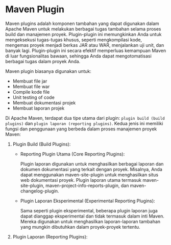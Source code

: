 # Maven Plugin

Maven plugins adalah komponen tambahan yang dapat digunakan dalam Apache Maven untuk melakukan berbagai tugas tambahan selama proses build dan manajemen proyek. Plugin-plugin ini memungkinkan Anda untuk mengeksekusi tugas-tugas khusus, seperti mengkompilasi kode, mengemas proyek menjadi berkas JAR atau WAR, menjalankan uji unit, dan banyak lagi. Plugin-plugin ini secara efektif memperluas kemampuan Maven di luar fungsionalitas bawaan, sehingga Anda dapat mengotomatisasi berbagai tugas dalam proyek Anda.

Maven plugin biasanya digunakan untuk:
- Membuat file jar
- Membuat file war
- Compile kode file
- Unit testing of code
- Membuat dokumentasi projek
- Membuat laporan projek

Di Apache Maven, terdapat dua tipe utama dari plugin: `plugin build (build plugins)` dan `plugin laporan (reporting plugins)`. Kedua jenis ini memiliki fungsi dan penggunaan yang berbeda dalam proses manajemen proyek Maven:

1. Plugin Build (Build Plugins):
    - Reporting Plugin Utama (Core Reporting Plugins):

        Plugin laporan digunakan untuk menghasilkan berbagai laporan dan dokumen dokumentasi yang terkait dengan proyek. Misalnya, Anda dapat menggunakan maven-site-plugin untuk menghasilkan situs web dokumentasi proyek. Plugin laporan utama termasuk maven-site-plugin, maven-project-info-reports-plugin, dan maven-changelog-plugin.

    - Plugin Laporan Eksperimental (Experimental Reporting Plugins):

        Sama seperti plugin eksperimental, beberapa plugin laporan juga dapat dianggap eksperimental dan tidak termasuk dalam inti Maven. Mereka digunakan untuk menghasilkan laporan-laporan tambahan yang mungkin dibutuhkan dalam proyek-proyek tertentu.
        
2. Plugin Laporan (Reporting Plugins):